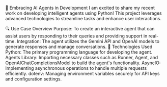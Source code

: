 🚀 Embracing AI Agents in Development
I am excited to share my recent work on developing intelligent agents using Python! This project leverages advanced technologies to streamline tasks and enhance user interactions.

🔍 Use Case Overview
Purpose: To create an interactive agent that can assist users by responding to their queries and providing support in real-time.
Integration: The agent utilizes the Gemini API and OpenAI models to generate responses and manage conversations.
🔧 Technologies Used
Python: The primary programming language for developing the agent.
Agents Library: Importing necessary classes such as Runner, Agent, and OpenAIChatCompletionsModel to build the agent's functionality.
AsyncIO: Implementing asynchronous operations to handle multiple requests efficiently.
dotenv: Managing environment variables securely for API keys and configuration settings.
